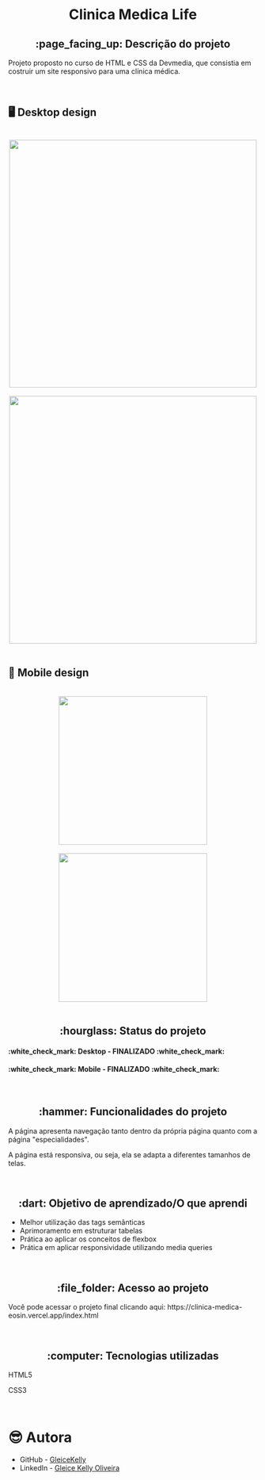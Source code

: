 <h1 align="center">Clinica Medica Life</h1>
<h2 align="center">:page_facing_up: Descrição do projeto</h2>
<p>Projeto proposto no curso de HTML e CSS da Devmedia, que consistia em costruir um site responsivo para uma clínica médica.</p>
<br>

## :desktop_computer: Desktop design
<br>
<div align="center">
<img src="https://github.com/gleicekelly13/Clinica-Medica-Life/assets/80974593/b47f184a-f1fd-4302-a9c4-915c7ea5ad88.png" width="500"/>
</div>
<br>

<div align="center">
<img src="https://github.com/gleicekelly13/Clinica-Medica-Life/assets/80974593/eb50d6cc-bbaa-4ee2-9a83-deb9b9c907c9.png" width="500"/>
</div>
<br>

## :iphone: Mobile design
<br>
<div align="center">
<img src="https://github.com/gleicekelly13/Clinica-Medica-Life/assets/80974593/922cabcb-7fe5-4c3d-b51a-642a5da3d6b7.png" width="300"/>
</div>
<br>

<div align="center">
<img src="https://github.com/gleicekelly13/Clinica-Medica-Life/assets/80974593/e7cee2d1-21e9-4cfc-8c70-e390047d25ad.png" width="300"/>
</div>
<br>

<h2 align="center">:hourglass: Status do projeto </h2>
<h4>:white_check_mark: Desktop - FINALIZADO :white_check_mark: </h4>
<h4>:white_check_mark: Mobile - FINALIZADO :white_check_mark: </h4>
<br>

<h2 align="center">:hammer: Funcionalidades do projeto </h2>
<p>A página apresenta navegação tanto dentro da própria página quanto com a página "especialidades".</p>
<p>A página está responsiva, ou seja, ela se adapta a diferentes tamanhos de telas.</p>
<br>

<h2 align="center"> :dart: Objetivo de aprendizado/O que aprendi </h2>
<ul>
  <li>Melhor utilização das tags semânticas</li>
  <li>Aprimoramento em estruturar tabelas</li>
  <li>Prática ao aplicar os conceitos de flexbox</li>
  <li>Prática em aplicar responsividade utilizando media queries</li>
</ul>
<br>

<h2 align="center"> :file_folder: Acesso ao projeto </h2>
<p> Você pode acessar o projeto final clicando aqui: https://clinica-medica-eosin.vercel.app/index.html </p>
<br>

<h2 align="center"> :computer: Tecnologias utilizadas </h2>
<p>HTML5</p>
<p>CSS3</p>
<br>

# :sunglasses: Autora

- GitHub - [GleiceKelly](https://github.com/gleicekelly13)
- LinkedIn - [Gleice Kelly Oliveira](https://www.linkedin.com/in/gleicekelly13/)
